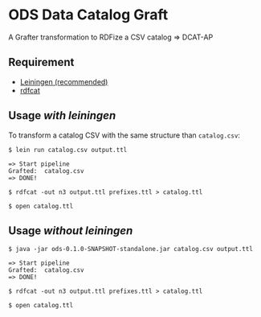 # ODS Data Catalog Graft

A Grafter transformation to RDFize a CSV catalog => DCAT-AP

## Requirement

  * [Leiningen (recommended)](http://leiningen.org/)
  * [rdfcat](http://www.inf.ed.ac.uk/teaching/courses/masws/Coding/build/html/jena.html)

## Usage *with leiningen*

To transform a catalog CSV with the same structure than `catalog.csv`:

    $ lein run catalog.csv output.ttl

    => Start pipeline
    Grafted:  catalog.csv
    => DONE!

    $ rdfcat -out n3 output.ttl prefixes.ttl > catalog.ttl

    $ open catalog.ttl

## Usage *without leiningen*

    $ java -jar ods-0.1.0-SNAPSHOT-standalone.jar catalog.csv output.ttl

    => Start pipeline
    Grafted:  catalog.csv
    => DONE!

    $ rdfcat -out n3 output.ttl prefixes.ttl > catalog.ttl

    $ open catalog.ttl
